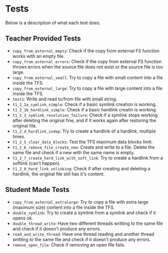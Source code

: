 # Tests

Below is a description of what each test does.

## Teacher Provided Tests

- `copy_from_external_empty`: Check if the copy from external FS function works with an empty file.
- `copy_from_external_errors`: Check if the copy from external FS function throws
  errors when the source file does not exist or the source file is too large.
- `copy_from_external_small`: Try to copy a file with small content into a file inside the TFS.
- `copy_from_external_large`: Try to copy a file with large content into a file inside the TFS.
- `test1`: Write and read to/from file with small string.
- `t1_2_1a_symlink_simple`: Check if a basic symlink creation is working.
- `t1_2_1b_hardlink_simple`: Check if a basic hardlink creatin is working.
- `t1_2_3_symlink_resolution_failure`: Check if a symlink stops working after deleting the original fine, and if it works again after restoring the original file.
- `t1_2_4_hardlink_indep`: Try to create a hardlink of a hardlink, multiple times.
- `t1_2_5_clear_data_blocks`: Test the TFS maximum data blocks limit.
- `t1_2_6_remove_file_create_new`: Create and write to a file. Delete the same file and check if a new with the same name is empty.
- `t1_2_7_create_hard_link_with_soft_link`: Try to create a hardlink from a softlink (can't happen).
- `t1_2_8_hard_link_unlinking`: Check if after creating and deleting a hardlink, the original file still has it's content.


## Student Made Tests

- `copy_from_external_extralarge`: Try to copy a file with extra large (maximum size) content into a file inside the TFS.
- `double_symlink`: Try to create a symlink from a symlink and check if it opens ok.
- `double_thread_write`: Have two different threads writting to the same file and check if it doesn't produce any errors.
- `read_and_write_thread`: Have one thread reading and another thread writting to the same file and check if it doesn't produce any errors.
- `remove_open_file`: Check if removing an open file fails.
